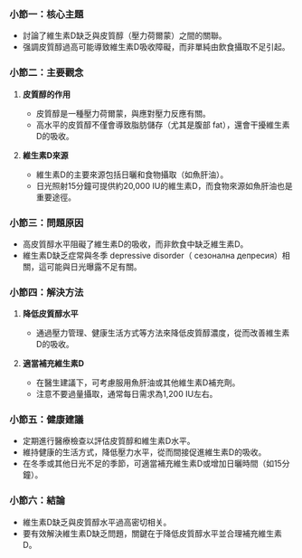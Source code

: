 ### 小節一：核心主題  
- 討論了維生素D缺乏與皮質醇（壓力荷爾蒙）之間的關聯。  
- 强調皮質醇過高可能導致維生素D吸收障礙，而非單純由飲食攝取不足引起。  

### 小節二：主要觀念  
1. **皮質醇的作用**  
   - 皮質醇是一種壓力荷爾蒙，與應對壓力反應有關。  
   - 高水平的皮質醇不僅會導致脂肪儲存（尤其是腹部 fat），還會干擾維生素D的吸收。  

2. **維生素D來源**  
   - 維生素D的主要來源包括日曬和食物攝取（如魚肝油）。  
   - 日光照射15分鐘可提供約20,000 IU的維生素D，而食物來源如魚肝油也是重要途徑。  

### 小節三：問題原因  
- 高皮質醇水平阻礙了維生素D的吸收，而非飲食中缺乏維生素D。  
- 維生素D缺乏症常與冬季 depressive disorder（ сезонална депресия）相關，這可能與日光曝露不足有關。  

### 小節四：解決方法  
1. **降低皮質醇水平**  
   - 通過壓力管理、健康生活方式等方法來降低皮質醇濃度，從而改善維生素D的吸收。  

2. **適當補充維生素D**  
   - 在醫生建議下，可考慮服用魚肝油或其他維生素D補充劑。  
   - 注意不要過量攝取，通常每日需求為1,200 IU左右。  

### 小節五：健康建議  
- 定期進行醫療檢查以評估皮質醇和維生素D水平。  
- 維持健康的生活方式，降低壓力水平，從而間接促進維生素D的吸收。  
- 在冬季或其他日光不足的季節，可適當補充維生素D或增加日曬時間（如15分鐘）。  

### 小節六：結論  
- 維生素D缺乏與皮質醇水平過高密切相关。  
- 要有效解決維生素D缺乏問題，關鍵在于降低皮質醇水平並合理補充維生素D。